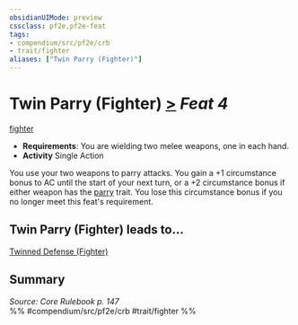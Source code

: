 ```yaml
---
obsidianUIMode: preview
cssclass: pf2e,pf2e-feat
tags:
- compendium/src/pf2e/crb
- trait/fighter
aliases: ["Twin Parry (Fighter)"]
---
```

# Twin Parry (Fighter)  [>](../../rules/core-rulebook/chapter-9-playing-the-game.md#Actions "Single Action") *Feat 4*  
[fighter](../../rules/traits/fighter.md)  

- **Requirements**: You are wielding two melee weapons, one in each hand.
- **Activity** Single Action

You use your two weapons to parry attacks. You gain a +1 circumstance bonus to AC until the start of your next turn, or a +2 circumstance bonus if either weapon has the [parry](../../rules/traits/parry.md) trait. You lose this circumstance bonus if you no longer meet this feat's requirement.

## Twin Parry (Fighter) leads to...

[Twinned Defense (Fighter)](twinned-defense-fighter.md)

## Summary

*Source: Core Rulebook p. 147*  
%% #compendium/src/pf2e/crb #trait/fighter %%